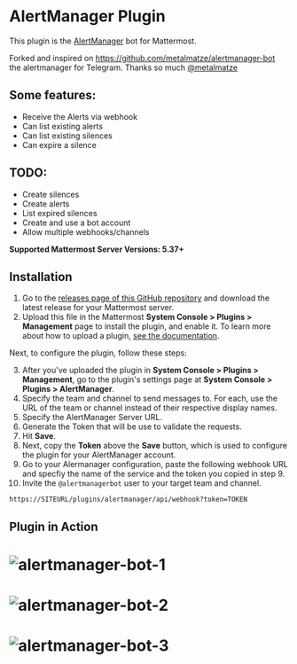 # AlertManager Plugin

This plugin is the [AlertManager](https://github.com/prometheus/alertmanager) bot for Mattermost.

Forked and inspired on https://github.com/metalmatze/alertmanager-bot the alertmanager for Telegram. Thanks so much [@metalmatze](https://github.com/metalmatze/)

Some features:
--------------
 - Receive the Alerts via webhook
 - Can list existing alerts
 - Can list existing silences
 - Can expire a silence

TODO:
-----
  - Create silences
  - Create alerts
  - List expired silences
  - Create and use a bot account
  - Allow multiple webhooks/channels


**Supported Mattermost Server Versions: 5.37+**

## Installation

1. Go to the [releases page of this GitHub repository](https://github.com/cpanato/mattermost-plugin-alertmanager/releases) and download the latest release for your Mattermost server.
2. Upload this file in the Mattermost **System Console > Plugins > Management** page to install the plugin, and enable it. To learn more about how to upload a plugin, [see the documentation](https://docs.mattermost.com/administration/plugins.html#plugin-uploads).

Next, to configure the plugin, follow these steps:

3. After you've uploaded the plugin in **System Console > Plugins > Management**, go to the plugin's settings page at **System Console > Plugins > AlertManager**.
4. Specify the team and channel to send messages to. For each, use the URL of the team or channel instead of their respective display names.
5. Specify the AlertManager Server URL.
6. Generate the Token that will be use to validate the requests.
7. Hit **Save**.
8. Next, copy the **Token** above the **Save** button, which is used to configure the plugin for your AlertManager account.
9. Go to your Alermanager configuration, paste the following webhook URL and specfiy the name of the service and the token you copied in step 9.
10. Invite the `@alertmanagerbot` user to your target team and channel.

```
https://SITEURL/plugins/alertmanager/api/webhook?token=TOKEN
```

## Plugin in Action

# ![alertmanager-bot-1](assets/alertmanager-1.png)
# ![alertmanager-bot-2](assets/alertmanager-2.png)
# ![alertmanager-bot-3](assets/alertmanager-3.png)
